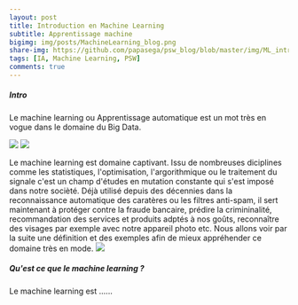 ```yaml
---
layout: post
title: Introduction en Machine Learning 
subtitle: Apprentissage machine 
bigimg: img/posts/MachineLearning_blog.png
share-img: https://github.com/papasega/psw_blog/blob/master/img/ML_intro.png
tags: [IA, Machine Learning, PSW]
comments: true
---
```

##### Intro
Le machine learning ou Apprentissage automatique est un mot très en vogue dans le domaine du Big Data.


![](https://psw_blog/img/ML_intro.png)
![](https://maelfabien.github.io/assets/images/asr_0.png)

Le machine learning est domaine captivant. Issu de nombreuses diciplines comme les statistiques, l'optimisation, l'argorithmique ou le traitement du signale c'est un champ d'études en mutation constante qui s'est imposé dans notre socièté. Déjà utilisé depuis des décennies dans la reconnaissance automatique des caratères ou les filtres anti-spam, il sert maintenant à protéger contre la fraude bancaire, prédire la crimininalité, recommandation des services et produits adptés à nos goûts, reconnaître des visages par exemple avec notre appareil photo etc. Nous allons voir par la suite une définition et des exemples afin de mieux appréhender ce domaine très en mode. 
![](https://psw_blog/img/ML_intro1.jpeg)
##### Qu'est ce que le machine learning ?

Le machine learning est ......
